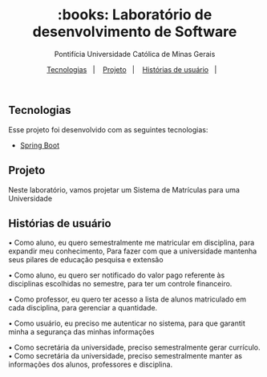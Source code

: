 
<h1 align="center">
    :books: Laboratório de desenvolvimento de Software
</h1>

<p align="center">
  Pontifícia Universidade Católica de Minas Gerais
</p>

<p align="center">
  <a href="#Tecnologias">Tecnologias</a>&nbsp;&nbsp;&nbsp;|&nbsp;&nbsp;&nbsp;
  <a href="#Projeto">Projeto</a>&nbsp;&nbsp;&nbsp;|&nbsp;&nbsp;&nbsp;
  <a href="#Histórias de usuário">Histórias de usuário</a>&nbsp;&nbsp;&nbsp;|&nbsp;&nbsp;&nbsp;
</p>

<br>

## Tecnologias

Esse projeto foi desenvolvido com as seguintes tecnologias:

- [Spring Boot](https://spring.io/)

## Projeto
Neste laboratório, vamos projetar um Sistema de Matrículas para uma Universidade
</br>

## Histórias de usuário 
  • Como aluno, eu quero semestralmente me matricular em disciplina, para expandir meu conhecimento, Para fazer com que a universidade mantenha seus pilares de educação pesquisa e extensão
  
  • Como aluno, eu quero ser notificado do valor pago referente às disciplinas escolhidas no semestre, para ter um controle financeiro.


  • Como professor, eu quero ter acesso a lista de alunos matriculado em cada disciplina, para gerenciar a quantidade.

  • Como usuário, eu preciso me autenticar no sistema, para que garantit minha a segurança das minhas informações

  • Como secretária da universidade, preciso semestralmente gerar currículo.
  • Como secretária da universidade, preciso semestralmente manter as informações dos alunos, professores e disciplina.

